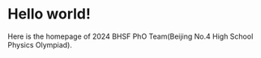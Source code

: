 # Hello world!
Here is the homepage of 2024 BHSF PhO Team(Beijing No.4 High School Physics Olympiad).
